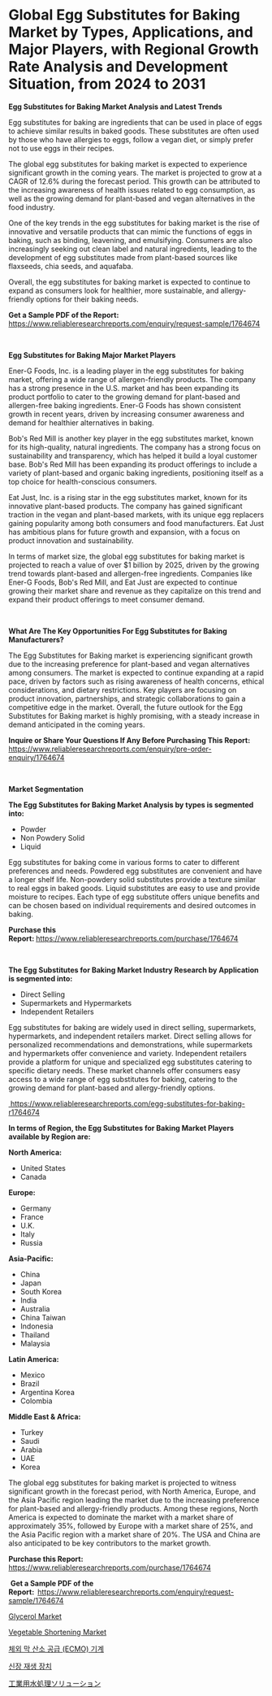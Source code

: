 <p><h1>Global Egg Substitutes for Baking Market by Types, Applications, and Major Players, with Regional Growth Rate Analysis and Development Situation, from 2024 to 2031</h1></p><p><strong>Egg Substitutes for Baking Market Analysis and Latest Trends</strong></p>
<p><p>Egg substitutes for baking are ingredients that can be used in place of eggs to achieve similar results in baked goods. These substitutes are often used by those who have allergies to eggs, follow a vegan diet, or simply prefer not to use eggs in their recipes.</p><p>The global egg substitutes for baking market is expected to experience significant growth in the coming years. The market is projected to grow at a CAGR of 12.6% during the forecast period. This growth can be attributed to the increasing awareness of health issues related to egg consumption, as well as the growing demand for plant-based and vegan alternatives in the food industry.</p><p>One of the key trends in the egg substitutes for baking market is the rise of innovative and versatile products that can mimic the functions of eggs in baking, such as binding, leavening, and emulsifying. Consumers are also increasingly seeking out clean label and natural ingredients, leading to the development of egg substitutes made from plant-based sources like flaxseeds, chia seeds, and aquafaba.</p><p>Overall, the egg substitutes for baking market is expected to continue to expand as consumers look for healthier, more sustainable, and allergy-friendly options for their baking needs.</p></p>
<p><strong>Get a Sample PDF of the Report:&nbsp;</strong> <a href="https://www.reliableresearchreports.com/enquiry/request-sample/1764674">https://www.reliableresearchreports.com/enquiry/request-sample/1764674</a></p>
<p>&nbsp;</p>
<p><strong>Egg Substitutes for Baking Major Market Players</strong></p>
<p><p>Ener-G Foods, Inc. is a leading player in the egg substitutes for baking market, offering a wide range of allergen-friendly products. The company has a strong presence in the U.S. market and has been expanding its product portfolio to cater to the growing demand for plant-based and allergen-free baking ingredients. Ener-G Foods has shown consistent growth in recent years, driven by increasing consumer awareness and demand for healthier alternatives in baking.</p><p>Bob's Red Mill is another key player in the egg substitutes market, known for its high-quality, natural ingredients. The company has a strong focus on sustainability and transparency, which has helped it build a loyal customer base. Bob's Red Mill has been expanding its product offerings to include a variety of plant-based and organic baking ingredients, positioning itself as a top choice for health-conscious consumers.</p><p>Eat Just, Inc. is a rising star in the egg substitutes market, known for its innovative plant-based products. The company has gained significant traction in the vegan and plant-based markets, with its unique egg replacers gaining popularity among both consumers and food manufacturers. Eat Just has ambitious plans for future growth and expansion, with a focus on product innovation and sustainability.</p><p>In terms of market size, the global egg substitutes for baking market is projected to reach a value of over $1 billion by 2025, driven by the growing trend towards plant-based and allergen-free ingredients. Companies like Ener-G Foods, Bob's Red Mill, and Eat Just are expected to continue growing their market share and revenue as they capitalize on this trend and expand their product offerings to meet consumer demand.</p></p>
<p>&nbsp;</p>
<p><strong>What Are The Key Opportunities For Egg Substitutes for Baking Manufacturers?</strong></p>
<p><p>The Egg Substitutes for Baking market is experiencing significant growth due to the increasing preference for plant-based and vegan alternatives among consumers. The market is expected to continue expanding at a rapid pace, driven by factors such as rising awareness of health concerns, ethical considerations, and dietary restrictions. Key players are focusing on product innovation, partnerships, and strategic collaborations to gain a competitive edge in the market. Overall, the future outlook for the Egg Substitutes for Baking market is highly promising, with a steady increase in demand anticipated in the coming years.</p></p>
<p><strong>Inquire or Share Your Questions If Any Before Purchasing This Report:</strong> <a href="https://www.reliableresearchreports.com/enquiry/pre-order-enquiry/1764674">https://www.reliableresearchreports.com/enquiry/pre-order-enquiry/1764674</a></p>
<p>&nbsp;</p>
<p><strong>Market Segmentation</strong></p>
<p><strong>The Egg Substitutes for Baking Market Analysis by types is segmented into:</strong></p>
<p><ul><li>Powder</li><li>Non Powdery Solid</li><li>Liquid</li></ul></p>
<p><p>Egg substitutes for baking come in various forms to cater to different preferences and needs. Powdered egg substitutes are convenient and have a longer shelf life. Non-powdery solid substitutes provide a texture similar to real eggs in baked goods. Liquid substitutes are easy to use and provide moisture to recipes. Each type of egg substitute offers unique benefits and can be chosen based on individual requirements and desired outcomes in baking.</p></p>
<p><strong>Purchase this Report:&nbsp;</strong><a href="https://www.reliableresearchreports.com/purchase/1764674">https://www.reliableresearchreports.com/purchase/1764674</a></p>
<p>&nbsp;</p>
<p><strong>The Egg Substitutes for Baking Market Industry Research by Application is segmented into:</strong></p>
<p><ul><li>Direct Selling</li><li>Supermarkets and Hypermarkets</li><li>Independent Retailers</li></ul></p>
<p><p>Egg substitutes for baking are widely used in direct selling, supermarkets, hypermarkets, and independent retailers market. Direct selling allows for personalized recommendations and demonstrations, while supermarkets and hypermarkets offer convenience and variety. Independent retailers provide a platform for unique and specialized egg substitutes catering to specific dietary needs. These market channels offer consumers easy access to a wide range of egg substitutes for baking, catering to the growing demand for plant-based and allergy-friendly options.</p></p>
<p><a href="https://www.reliableresearchreports.com/egg-substitutes-for-baking-r1764674">&nbsp;https://www.reliableresearchreports.com/egg-substitutes-for-baking-r1764674</a></p>
<p><strong>In terms of Region, the Egg Substitutes for Baking Market Players available by Region are:</strong></p>
<p>
    <p> <strong> North America: </strong>
        <ul>
            <li>United States</li>
            <li>Canada</li>
        </ul>
        </p> 
    <p> <strong> Europe: </strong>
        <ul>
            <li>Germany</li>
            <li>France</li>
            <li>U.K.</li>
            <li>Italy</li>
            <li>Russia</li>
        </ul>
        </p> 
    <p> <strong> Asia-Pacific: </strong>
        <ul>
            <li>China</li>
            <li>Japan</li>
            <li>South Korea</li>
            <li>India</li>
            <li>Australia</li>
            <li>China Taiwan</li>
            <li>Indonesia</li>
            <li>Thailand</li>
            <li>Malaysia</li>
        </ul>
        </p> 
    <p> <strong> Latin America: </strong>
        <ul>
            <li>Mexico</li>
            <li>Brazil</li>
            <li>Argentina Korea</li>
            <li>Colombia</li>
        </ul>
        </p> 
    <p> <strong> Middle East & Africa: </strong>
        <ul>
            <li>Turkey</li>
            <li>Saudi</li>
            <li>Arabia</li>
            <li>UAE</li>
            <li>Korea</li>
        </ul>
    </p>
    </p>
<p><p>The global egg substitutes for baking market is projected to witness significant growth in the forecast period, with North America, Europe, and the Asia Pacific region leading the market due to the increasing preference for plant-based and allergy-friendly products. Among these regions, North America is expected to dominate the market with a market share of approximately 35%, followed by Europe with a market share of 25%, and the Asia Pacific region with a market share of 20%. The USA and China are also anticipated to be key contributors to the market growth.</p></p>
<p><strong>Purchase this Report: </strong><a href="https://www.reliableresearchreports.com/purchase/1764674">https://www.reliableresearchreports.com/purchase/1764674</a></p>
<p>&nbsp;<strong>Get a Sample PDF of the Report:&nbsp;&nbsp;</strong><a href="https://www.reliableresearchreports.com/enquiry/request-sample/1764674">https://www.reliableresearchreports.com/enquiry/request-sample/1764674</a></p>
<p><strong></strong></p>
<p><p><a href="https://issuu.com/reportprime-2/docs/glycerol-market-size-2030.pptx">Glycerol Market</a></p><p><a href="https://github.com/fiixsa/Market-Research-Report-List-2/blob/main/vegetable-shortening-market.md">Vegetable Shortening Market</a></p><p><a href="https://github.com/bvubpqd5241630/Market-Research-Report-List-1/blob/main/661721217659.md">체외 막 산소 공급 (ECMO) 기계</a></p><p><a href="https://github.com/khytkeqagplkzqvh/Market-Research-Report-List-1/blob/main/680110917660.md">신장 재생 장치</a></p><p><a href="https://github.com/bucuel854722/Market-Research-Report-List-1/blob/main/821820818882.md">工業用水処理ソリューション</a></p></p>